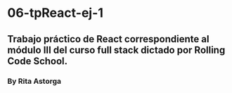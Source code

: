 # 06-tpReact-ej-1
## Trabajo práctico de React correspondiente al módulo III del curso full stack dictado por Rolling Code School.
### By Rita Astorga
